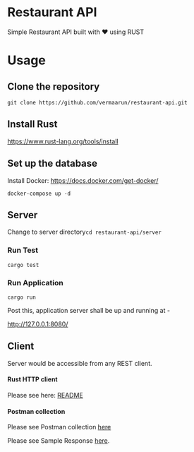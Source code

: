 # Restaurant API

Simple Restaurant API built with ❤️ using RUST

# Usage
## Clone the repository
`git clone https://github.com/vermaarun/restaurant-api.git` 

## Install Rust
https://www.rust-lang.org/tools/install

## Set up the database
Install Docker:
https://docs.docker.com/get-docker/

`docker-compose up -d`

## Server
Change to server directory`cd restaurant-api/server`

### Run Test
`cargo test`

### Run Application
`cargo run`

Post this, application server shall be up and running at -

http://127.0.0.1:8080/

## Client
Server would be accessible from any REST client.

#### Rust HTTP client
Please see here: [README](https://github.com/vermaarun/restaurant-api/blob/main/client/README.md)

#### Postman collection
Please see Postman collection [here](https://github.com/vermaarun/restaurant-api/blob/main/Simple%20Restaurant%20API.postman_collection.json)

Please see Sample Response [here](https://github.com/vermaarun/restaurant-api/blob/main/server/README.md).
